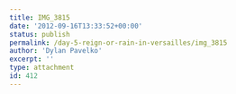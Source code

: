 ```yaml
---
title: IMG_3815
date: '2012-09-16T13:33:52+00:00'
status: publish
permalink: /day-5-reign-or-rain-in-versailles/img_3815
author: 'Dylan Pavelko'
excerpt: ''
type: attachment
id: 412
---
```

<!DOCTYPE html PUBLIC "-//W3C//DTD HTML 4.0 Transitional//EN" "http://www.w3.org/TR/REC-html40/loose.dtd">
<?xml encoding="UTF-8">
